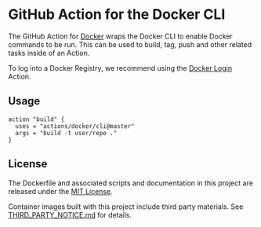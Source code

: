 # GitHub Action for the Docker CLI

The GitHub Action for [Docker](https://docker.com/) wraps the Docker CLI to enable Docker commands to be run. This can be used to build, tag, push and other related tasks inside of an Action.

To log into a Docker Registry, we recommend using the [Docker Login](../login) Action.

## Usage

```
action "build" {
  uses = "actions/docker/cli@master"
  args = "build -t user/repo ."
}
```

## License

The Dockerfile and associated scripts and documentation in this project are released under the [MIT License](LICENSE.md).

Container images built with this project include third party materials. See [THIRD_PARTY_NOTICE.md](THIRD_PARTY_NOTICE.md) for details.
